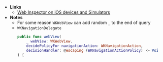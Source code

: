 - **Links**
	- [Web Inspector on iOS devices and Simulators](https://bendodson.com/weblog/2022/04/13/web-inspector-on-ios-devices-simulators/)
- **Notes**
	- For some reason `WKWebView` can add random `_` to the end of query 
	- `WKNavigationDelegate`
		```swift
		public func webView(
			_ webView: WKWebView,
			decidePolicyFor navigationAction: WKNavigationAction,
			decisionHandler: @escaping (WKNavigationActionPolicy) -> Void
		) {
		```